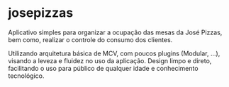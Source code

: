 # josepizzas
Aplicativo simples para organizar a ocupação das mesas da José Pizzas, bem como, realizar o controle do consumo dos clientes.

Utilizando arquitetura básica de MCV, com poucos plugins (Modular, ...), visando a leveza e fluidez no uso da aplicação.
Design limpo e direto, facilitando o uso para público de qualquer idade e conhecimento tecnológico.
